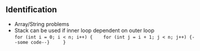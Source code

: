 ## Identification
- Array/String problems
- Stack can be used if inner loop dependent on outer loop
  <br>
        `for (int i = 0; i < n; i++) {    for (int j = i + 1; j < n; j++) {--some code--}     }`
